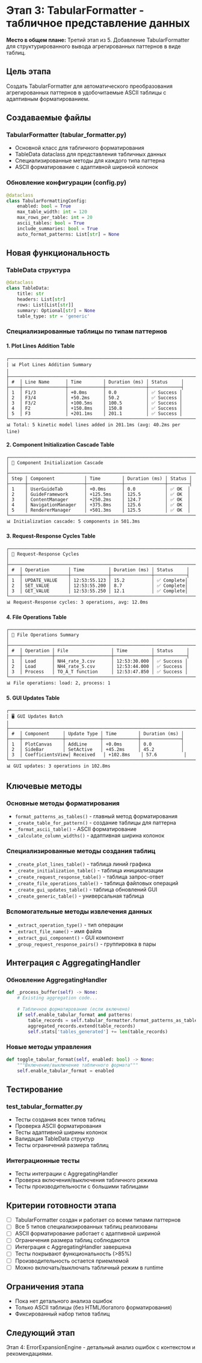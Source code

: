 # Этап 3: TabularFormatter - табличное представление данных

**Место в общем плане:** Третий этап из 5. Добавление TabularFormatter для структурированного вывода агрегированных паттернов в виде таблиц.

## Цель этапа
Создать TabularFormatter для автоматического преобразования агрегированных паттернов в удобочитаемые ASCII таблицы с адаптивным форматированием.

## Создаваемые файлы

### TabularFormatter (tabular_formatter.py)
- Основной класс для табличного форматирования
- TableData dataclass для представления табличных данных
- Специализированные методы для каждого типа паттерна
- ASCII форматирование с адаптивной шириной колонок

### Обновление конфигурации (config.py)
```python
@dataclass
class TabularFormattingConfig:
    enabled: bool = True
    max_table_width: int = 120
    max_rows_per_table: int = 20
    ascii_tables: bool = True
    include_summaries: bool = True
    auto_format_patterns: List[str] = None
```

## Новая функциональность

### TableData структура
```python
@dataclass
class TableData:
    title: str
    headers: List[str]
    rows: List[List[str]]
    summary: Optional[str] = None
    table_type: str = 'generic'
```

### Специализированные таблицы по типам паттернов

#### 1. Plot Lines Addition Table
```
┌────────────────────────────────────────────────────────────────────────────┐
│ 📊 Plot Lines Addition Summary                                            │
├────────────────────────────────────────────────────────────────────────────┤
│ #  │ Line Name      │ Time        │ Duration (ms) │ Status     │
├────┼────────────────┼─────────────┼───────────────┼────────────┤
│ 1  │ F1/3           │ +0.0ms      │ 0.0           │ ✅ Success │
│ 2  │ F3/4           │ +50.2ms     │ 50.2          │ ✅ Success │
│ 3  │ F3/2           │ +100.5ms    │ 100.5         │ ✅ Success │
│ 4  │ F2             │ +150.8ms    │ 150.8         │ ✅ Success │
│ 5  │ F3             │ +201.1ms    │ 201.1         │ ✅ Success │
└────────────────────────────────────────────────────────────────────────────┘
📊 Total: 5 kinetic model lines added in 201.1ms (avg: 40.2ms per line)
```

#### 2. Component Initialization Cascade Table
```
┌────────────────────────────────────────────────────────────────────────────┐
│ 🔧 Component Initialization Cascade                                       │
├────────────────────────────────────────────────────────────────────────────┤
│ Step │ Component           │ Time        │ Duration (ms) │ Status │
├──────┼─────────────────────┼─────────────┼───────────────┼────────┤
│ 1    │ UserGuideTab        │ +0.0ms      │ 0.0           │ ✅ OK  │
│ 2    │ GuideFramework      │ +125.5ms    │ 125.5         │ ✅ OK  │
│ 3    │ ContentManager      │ +250.2ms    │ 124.7         │ ✅ OK  │
│ 4    │ NavigationManager   │ +375.8ms    │ 125.6         │ ✅ OK  │
│ 5    │ RendererManager     │ +501.3ms    │ 125.5         │ ✅ OK  │
└────────────────────────────────────────────────────────────────────────────┘
📊 Initialization cascade: 5 components in 501.3ms
```

#### 3. Request-Response Cycles Table
```
┌────────────────────────────────────────────────────────────────────────────┐
│ 🔄 Request-Response Cycles                                                │
├────────────────────────────────────────────────────────────────────────────┤
│ #  │ Operation       │ Time         │ Duration (ms) │ Status     │
├────┼─────────────────┼──────────────┼───────────────┼────────────┤
│ 1  │ UPDATE_VALUE    │ 12:53:55.123 │ 15.2          │ ✅ Complete│
│ 2  │ SET_VALUE       │ 12:53:55.200 │ 8.7           │ ✅ Complete│
│ 3  │ GET_VALUE       │ 12:53:55.250 │ 12.1          │ ✅ Complete│
└────────────────────────────────────────────────────────────────────────────┘
📊 Request-Response cycles: 3 operations, avg: 12.0ms
```

#### 4. File Operations Table  
```
┌────────────────────────────────────────────────────────────────────────────┐
│ 📁 File Operations Summary                                                 │
├────────────────────────────────────────────────────────────────────────────┤
│ #  │ Operation │ File                │ Time         │ Status     │
├────┼───────────┼─────────────────────┼──────────────┼────────────┤
│ 1  │ Load      │ NH4_rate_3.csv      │ 12:53:30.000 │ ✅ Success │
│ 2  │ Load      │ NH4_rate_5.csv      │ 12:53:44.000 │ ✅ Success │
│ 3  │ Process   │ TO_A_T function     │ 12:53:47.850 │ ✅ Success │
└────────────────────────────────────────────────────────────────────────────┘
📊 File operations: load: 2, process: 1
```

#### 5. GUI Updates Table
```
┌────────────────────────────────────────────────────────────────────────────┐
│ 🖥️ GUI Updates Batch                                                       │
├────────────────────────────────────────────────────────────────────────────┤
│ #  │ Component     │ Update Type │ Time        │ Duration (ms) │
├────┼───────────────┼─────────────┼─────────────┼───────────────┤
│ 1  │ PlotCanvas    │ AddLine     │ +0.0ms      │ 0.0           │
│ 2  │ SideBar       │ SetActive   │ +45.2ms     │ 45.2          │
│ 3  │ CoefficientsView│ Received   │ +102.8ms    │ 57.6          │
└────────────────────────────────────────────────────────────────────────────┘
📊 GUI updates: 3 operations in 102.8ms
```

## Ключевые методы

### Основные методы форматирования
- `format_patterns_as_tables()` - главный метод форматирования
- `_create_table_for_pattern()` - создание таблицы для паттерна
- `_format_ascii_table()` - ASCII форматирование
- `_calculate_column_widths()` - адаптивная ширина колонок

### Специализированные методы создания таблиц
- `_create_plot_lines_table()` - таблица линий графика
- `_create_initialization_table()` - таблица инициализации
- `_create_request_response_table()` - таблица запрос-ответ  
- `_create_file_operations_table()` - таблица файловых операций
- `_create_gui_updates_table()` - таблица обновлений GUI
- `_create_generic_table()` - универсальная таблица

### Вспомогательные методы извлечения данных
- `_extract_operation_type()` - тип операции
- `_extract_file_name()` - имя файла
- `_extract_gui_component()` - GUI компонент
- `_group_request_response_pairs()` - группировка в пары

## Интеграция с AggregatingHandler

### Обновление AggregatingHandler
```python
def _process_buffer(self) -> None:
    # Existing aggregation code...
    
    # Табличное форматирование (если включено)
    if self.enable_tabular_format and patterns:
        table_records = self.tabular_formatter.format_patterns_as_tables(patterns)
        aggregated_records.extend(table_records)
        self.stats['tables_generated'] += len(table_records)
```

### Новые методы управления
```python
def toggle_tabular_format(self, enabled: bool) -> None:
    """Включение/выключение табличного формата"""
    self.enable_tabular_format = enabled
```

## Тестирование

### test_tabular_formatter.py
- Тесты создания всех типов таблиц
- Проверка ASCII форматирования
- Тесты адаптивной ширины колонок
- Валидация TableData структур
- Тесты ограничений размера таблиц

### Интеграционные тесты
- Тесты интеграции с AggregatingHandler
- Проверка включения/выключения табличного режима
- Тесты производительности с большими таблицами

## Критерии готовности этапа
- [ ] TabularFormatter создан и работает со всеми типами паттернов
- [ ] Все 5 типов специализированных таблиц реализованы
- [ ] ASCII форматирование работает с адаптивной шириной
- [ ] Ограничения размера таблиц соблюдаются
- [ ] Интеграция с AggregatingHandler завершена
- [ ] Тесты покрывают функциональность (>85%)
- [ ] Производительность остается приемлемой
- [ ] Можно включать/выключать табличный режим в runtime

## Ограничения этапа
- Пока нет детального анализа ошибок
- Только ASCII таблицы (без HTML/богатого форматирования)
- Фиксированный набор типов таблиц

## Следующий этап
Этап 4: ErrorExpansionEngine - детальный анализ ошибок с контекстом и рекомендациями.
